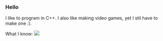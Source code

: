 
### Hello 
I like to program in C++. I also like making video games, yet I stil have to make one :).

What I know:
<img src="https://cdn.jsdelivr.net/gh/devicons/devicon/icons/cplusplus/cplusplus-original.svg" />
          
